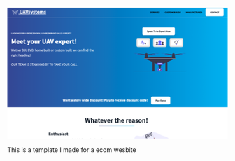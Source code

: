 ![Alt text](tailwindcss/public/images/ecom.png?raw=true "template")

This is a template I made for a ecom wesbite

